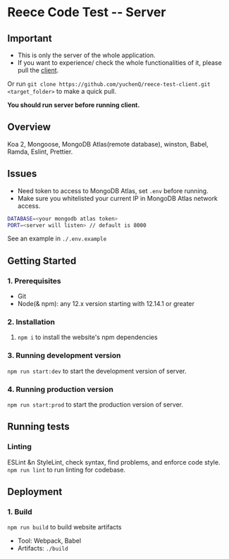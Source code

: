 # Reece Code Test -- Server

## Important

- This is only the server of the whole application.
- If you want to experience/ check the whole functionalities of it, please pull the
[client](https://github.com/yuchenQ/reece-test-client).

Or run ```git clone https://github.com/yuchenQ/reece-test-client.git <target_folder>``` to make a quick pull.

**You should run server before running client.**

## Overview

Koa 2, Mongoose, MongoDB Atlas(remote database), winston, Babel, Ramda, Eslint, Prettier.

## Issues

- Need token to access to MongoDB Atlas, set `.env` before running.
- Make sure you whitelisted your current IP in MongoDB Atlas network access.

```sh
DATABASE=<your mongodb atlas token>
PORT=<server will listen> // default is 8000
```

See an example in `./.env.example`

## Getting Started

### 1. Prerequisites

- Git
- Node(& npm): any 12.x version starting with 12.14.1 or greater

### 2. Installation

1. `npm i` to install the website's npm dependencies

### 3. Running development version

`npm run start:dev` to start the development version of server.

### 4. Running production version

`npm run start:prod` to start the production version of server.

## Running tests

### Linting

ESLint &n StyleLint, check syntax, find problems, and enforce code style.
`npm run lint` to run linting for codebase.

## Deployment

### 1. Build

`npm run build` to build website artifacts

- Tool: Webpack, Babel
- Artifacts: `./build`
